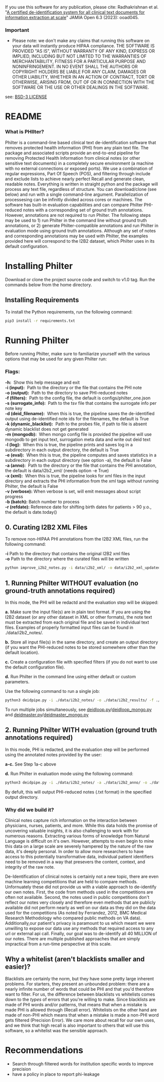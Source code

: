 If you use this software for any publication, please cite: Radhakrishnan et al. "[A certified de-identification system for all clinical text documents for information extraction at scale](https://doi.org/10.1093/jamiaopen/ooad045)" JAMIA Open 6.3 (2023): ooad045.

### Important
- Please note: we don't make any claims that running this software on your data will instantly produce HIPAA compliance. THE SOFTWARE IS PROVIDED "AS IS", WITHOUT WARRANTY OF ANY KIND, EXPRESS OR IMPLIED, INCLUDING BUT NOT LIMITED TO THE WARRANTIES OF MERCHANTABILITY, FITNESS FOR A PARTICULAR PURPOSE AND NONINFRINGEMENT. IN NO EVENT SHALL THE AUTHORS OR COPYRIGHT HOLDERS BE LIABLE FOR ANY CLAIM, DAMAGES OR OTHER LIABILITY, WHETHER IN AN ACTION OF CONTRACT, TORT OR OTHERWISE, ARISING FROM, OUT OF OR IN CONNECTION WITH THE SOFTWARE OR THE USE OR OTHER DEALINGS IN THE SOFTWARE.

see: [BSD-3 LICENSE](LICENSE)

# README

### What is PHIlter? 
Philter is a command-line based clinical text de-identification software that removes protected health information (PHI) from any plain text file. The package and associated scripts provide an end-to-end pipeline for removing Protected Health Information from clinical notes (or other sensitive text documents) in a completely secure environment (a machine with no external connections or exposed ports). We use a combination of regular expressions, Part Of Speech (POS), and filtering through include and exclude lists to achieve nearly perfect Recall and generate clean, readable notes. Everything is written in straight python and the package will process any text file, regardless of structure. You can download/clone (see below) and run with a single command-line argument. Parallelization of processesing can be infinitly divided across cores or machines. 
The software has built-in evaluation capabilities and can compare Philter PHI-reduced notes with a corresponding set of ground truth annotations. However, annotations are not required to run Philter. The following steps may be used to 1) run Philter in the command line without ground truth annotations, or 2) generate Philter-compatible annotations and run Philter in evaluation mode using ground truth annotations. Although any set of notes and corresponding annotations may be used with Philter, the examples provided here will correspond to the I2B2 dataset, which Philter uses in its default configuration.



# Installing Philter
Download or clone the project source code and switch to v1.0 tag. Run the commands below from the home directory.
## Installing Requirements
To install the Python requirements, run the following command:
```bash
pip3 install -r requirements.txt
```
# Running Philter
Before running Philter, make sure to familiarize yourself with the various options that may be used for any given Philter run:

### Flags:
**-h:**&nbsp; Show this help message and exit<br/>
**-i (input):**&nbsp; Path to the directory or the file that contains the PHI note<br/>
**-o (output):**&nbsp; Path to the directory to save PHI-reduced notes<br/>
**-f (filters):**&nbsp; Path to the config file, the default is configs/philter_one.json<br/>
**-s (surrogate_info):**&nbsp; Path to the tsv file that contains the surrogate info per note key<br/>
**-d (deid_filename):**&nbsp; When this is true, the pipeline saves the de-identified output using de-identified note ids for the filenames, the default is True<br/>
**-k (dynamic_blacklist):**&nbsp; Path to the probes file, if path to file is absent dynamic blacklist does not get generated<br/>
**-m (mongodb):**&nbsp; When mongo config file is provided the pipeline will use mongodb to get input text, surrogation meta data and write out deid text<br/>
**-l (log):**&nbsp; When this is true, the pipeline prints and saves log in a subdirectory in each output directory, the default is True<br/>
**-e (eval):**&nbsp; When this is true, the pipeline computes and saves statistics in a subdirectory in each output directory (see option -a), the default is False<br/>
**-a (anno):**&nbsp; Path to the directory or the file that contains the PHI annotation, the default is data/i2b2_xml/ (needs option -e True)<br/>
**-x (xml):**&nbsp; When this is true, the pipeline looks for xml files in the input directory and extracts the PHI information from the xml tags without running Philter, the default is False<br/>
**-v (verbose):**&nbsp;When verbose is set, will emit messages about script progress<br/>
**-b (batch):**&nbsp;Batch number to process<br/>
**-r (refdate):**&nbsp;Reference date for shifting birth dates for patients > 90 y.o., the default is date.today()<br/>

## 0. Curating I2B2 XML Files
To remove non-HIPAA PHI annotations from the I2B2 XML files, run the following command:

**-i** Path to the directory that contains the original I2B2 xml files<br/>
**-o** Path to the directory where the curated files will be written<br/>

```bash
python improve_i2b2_notes.py -i data/i2b2_xml/ -o data/i2b2_xml_updated/
```
## 1. Running Philter WITHOUT evaluation (no ground-truth annotations required)
In this mode, the PHI will be redactd and the evaluation step will be skipped:

**a.** Make sure the input file(s) are in plain text format. If you are using the I2B2 dataset (or any other dataset in XML or other formats), the note text must be extracted from each original file and be saved in individual text files. Examples of properly formatted input files can be found in ./data/i2b2_notes/.

**b.** Store all input file(s) in the same directory, and create an output directory (if you want the PHI-reduced notes to be stored somewhere other than the default location).

**c.** Create a configuration file with specified filters (if you do not want to use the default configuration file).

**d.** Run Philter in the command line using either default or custom parameters.

Use the following command to run a single job:
```bash
python3 deidpipe.py -i ./data/i2b2_notes/ -o ./data/i2b2_results/ -f ./configs/philter_one.json 
```

To run multiple jobs simultaneously, see [deidloop.py](deidloop.py)/[deidloop_mongo.py](deidloop_mongo.py) and [deidmaster.py](deidmaster.py)/[deidmaster_mongo.py](deidmaster_mongo.py)

## 2. Running Philter WITH evaluation (ground truth annotations required)

In this mode, PHI is redacted, and the evaluation step will be performed using the annotated notes provided by the user:

**a-c.** See Step 1a-c above

**d.** Run Philter in evaluation mode using the following command:

```bash
python3 deidpipe.py -i ./data/i2b2_notes/ -a ./data/i2b2_anno/ -o ./data/i2b2_results/ -f=./configs/philter_one.json -e True
```

By defult, this will output PHI-reduced notes (.txt format) in the specified output directory.


### Why did we build it?
Clinical notes capture rich information on the interaction between physicians, nurses, patients, and more. While this data holds the promise of uncovering valuable insights, it is also challenging to work with for numerous reasons. Extracting various forms of knowledge from Natural Language is difficult on it's own. However, attempts to even begin to mine this data on a large scale are severely hampered by the nature of the raw data, it's deeply personal. In order to allow more researchers to have access to this potentially transformative data, individual patient identifiers need to be removed in a way that presevers the content, context, and integrity of the raw note. 

De-Identification of clinical notes is certainly not a new topic, there are even machine learning competitions that are held to compare methods. Unfornuately these did not provide us with a viable approach to de-identify our own notes. First, the code from methods used in the competitions are often not available. 
Second, the notes used in public competitions don't reflect our notes very closely and therefore even methods that are publicly available did not perform nearly as well on our data as they did on the data used for the competitions (As noted by Ferrandez, 2012, BMC Medical Research Methodology who compared public methods on VA data). Additionally,our patient's privacy is paramount to us which meant we were unwilling to expose our data use any methods that required access to any url or external api call. Finally, our goal was to de-identify all 40 MILLION of our notes. There are multiple published approaches that are simply impractical from a run-time perspective at this scale. 

## Why a whitelist (aren't blacklists smaller and easier)?

Blacklists are certainly the norm, but they have some pretty large inherent problems. For starters, they present an unbounded problem: there are a nearly infinite number of words that could be PHI and that you'd therefore want to filter. For us, the difference between blacklists vs whitelists comes down to the *types* of errors that you're willing to make. Since blacklists are made of  PHI words and/or patterns, that means that when a mistake is made PHI is allowed through (Recall error). Whitelists on the other hand are made of non-PHI which means that when a mistake is made a non-PHI word gets filtered (Precision Error). We care more about recall for our own uses, and we think that high recall is also important to others that will use this software, so a whitelist was the sensible approach. 

# Recommendations
- Search through filtered words for institution specific words to improve precision
- have a policy in place to report phi-leakage
